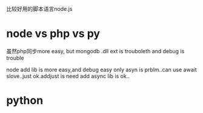 比较好用的脚本语言node.js

# node vs php vs py
虽然php同步more easy,
but mongodb .dll ext is trouboleth
and debug is trouble

node add lib is more easy,and debug easy
only asyn is prblm..can use await slove..just ok.addjust is
need add async lib is ok..

# python 
